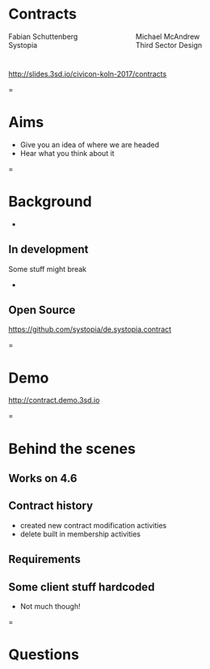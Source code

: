 # Contracts
<div style="float:left; width: 50%; margin-bottom: 40px">
Fabian Schuttenberg<br>
Systopia
</div>

<div style="float:left; width: 50%; margin-bottom: 40px">
Michael McAndrew<br>
Third Sector Design
</div>

http://slides.3sd.io/civicon-koln-2017/contracts

=

# Aims

* Give you an idea of where we are headed
* Hear what you think about it

=

# Background

-

## In development
Some stuff might break

-

## Open Source
https://github.com/systopia/de.systopia.contract

=

# Demo
http://contract.demo.3sd.io

=

# Behind the scenes

Works on 4.6
-

## Contract history

- created new contract modification activities
- delete built in membership activities

## Requirements


##  Some client stuff hardcoded

- Not much though!

=

# Questions

